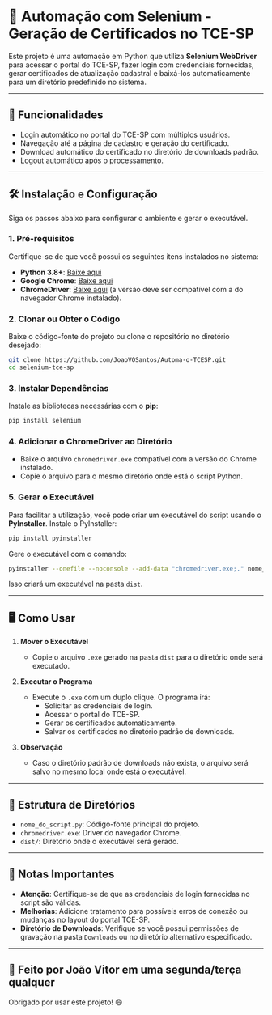 
# 🐍 Automação com Selenium - Geração de Certificados no TCE-SP

Este projeto é uma automação em Python que utiliza **Selenium WebDriver** para acessar o portal do TCE-SP, fazer login com credenciais fornecidas, gerar certificados de atualização cadastral e baixá-los automaticamente para um diretório predefinido no sistema.

---

## 🚀 Funcionalidades

- Login automático no portal do TCE-SP com múltiplos usuários.
- Navegação até a página de cadastro e geração do certificado.
- Download automático do certificado no diretório de downloads padrão.
- Logout automático após o processamento.

---

## 🛠️ Instalação e Configuração

Siga os passos abaixo para configurar o ambiente e gerar o executável.

### 1. **Pré-requisitos**

Certifique-se de que você possui os seguintes itens instalados no sistema:

- **Python 3.8+**: [Baixe aqui](https://www.python.org/downloads/)
- **Google Chrome**: [Baixe aqui](https://www.google.com/intl/pt-BR/chrome/)
- **ChromeDriver**: [Baixe aqui](https://chromedriver.chromium.org/downloads) (a versão deve ser compatível com a do navegador Chrome instalado).

### 2. **Clonar ou Obter o Código**

Baixe o código-fonte do projeto ou clone o repositório no diretório desejado:

```bash
git clone https://github.com/JoaoVOSantos/Automa-o-TCESP.git
cd selenium-tce-sp
```

### 3. **Instalar Dependências**

Instale as bibliotecas necessárias com o **pip**:

```bash
pip install selenium
```

### 4. **Adicionar o ChromeDriver ao Diretório**

- Baixe o arquivo `chromedriver.exe` compatível com a versão do Chrome instalado.
- Copie o arquivo para o mesmo diretório onde está o script Python.

### 5. **Gerar o Executável**

Para facilitar a utilização, você pode criar um executável do script usando o **PyInstaller**. Instale o PyInstaller:

```bash
pip install pyinstaller
```

Gere o executável com o comando:

```bash
pyinstaller --onefile --noconsole --add-data "chromedriver.exe;." nome_do_script.py
```

Isso criará um executável na pasta `dist`.

---

## 🖥️ Como Usar

1. **Mover o Executável**
   - Copie o arquivo `.exe` gerado na pasta `dist` para o diretório onde será executado.

2. **Executar o Programa**
   - Execute o `.exe` com um duplo clique. O programa irá:
     - Solicitar as credenciais de login.
     - Acessar o portal do TCE-SP.
     - Gerar os certificados automaticamente.
     - Salvar os certificados no diretório padrão de downloads.

3. **Observação**
   - Caso o diretório padrão de downloads não exista, o arquivo será salvo no mesmo local onde está o executável.

---

## 📂 Estrutura de Diretórios

- `nome_do_script.py`: Código-fonte principal do projeto.
- `chromedriver.exe`: Driver do navegador Chrome.
- `dist/`: Diretório onde o executável será gerado.

---

## 📝 Notas Importantes

- **Atenção**: Certifique-se de que as credenciais de login fornecidas no script são válidas.
- **Melhorias**: Adicione tratamento para possíveis erros de conexão ou mudanças no layout do portal TCE-SP.
- **Diretório de Downloads**: Verifique se você possui permissões de gravação na pasta `Downloads` ou no diretório alternativo especificado.

---

## 📅 Feito por João Vitor em uma segunda/terça qualquer

Obrigado por usar este projeto! 😄
